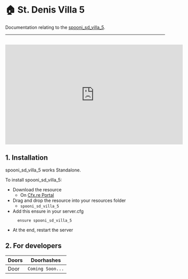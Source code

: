 # 🏠 St. Denis Villa 5 <Badge type="danger" text="IN WORK"/>
Documentation relating to the [spooni_sd_villa_5](https://spooni-mapping.tebex.io/package/).

___
<br>
<iframe width="560" height="315" src="https://www.youtube.com/embed/" frameborder="0" allow="accelerometer; autoplay; clipboard-write; encrypted-media; gyroscope; picture-in-picture; web-share" allowfullscreen></iframe>

## 1. Installation
spooni_sd_villa_5 works Standalone.  

To install spooni_sd_villa_5:
- Download the resource
  - On [Cfx.re Portal](https://portal.cfx.re/)
- Drag and drop the resource into your resources folder
  - `spooni_sd_villa_5`
- Add this ensure in your server.cfg
  ```
    ensure spooni_sd_villa_5
  ```
- At the end, restart the server

## 2. For developers
| Doors                     | Doorhashes
|---------------------------|----------------------------------------------------------------------------------|
| Door                      | `Coming Soon...`